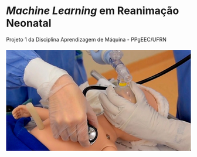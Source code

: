 # *Machine Learning* em Reanimação Neonatal
Projeto 1 da Disciplina Aprendizagem de Máquina - PPgEEC/UFRN
<img src="/images/Capa.jpg" style="margin-top: 20px;">